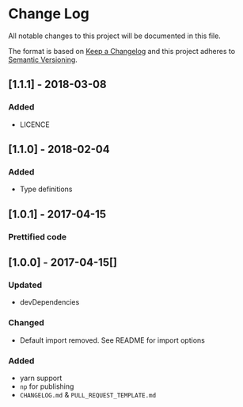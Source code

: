 # Change Log

All notable changes to this project will be documented in this file.

The format is based on [Keep a Changelog](http://keepachangelog.com/)
and this project adheres to [Semantic Versioning](http://semver.org/).

## [1.1.1] - 2018-03-08

### Added

* LICENCE

## [1.1.0] - 2018-02-04

### Added

* Type definitions

## [1.0.1] - 2017-04-15

### Prettified code

## [1.0.0] - 2017-04-15[]

### Updated

* devDependencies

### Changed

* Default import removed. See README for import options

### Added

* yarn support
* `np` for publishing
* `CHANGELOG.md` & `PULL_REQUEST_TEMPLATE.md`
